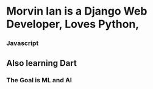 

# Morvin Ian is a Django Web Developer, Loves Python,
### Javascript
## Also learning Dart 

 
### The Goal is ML and AI 
